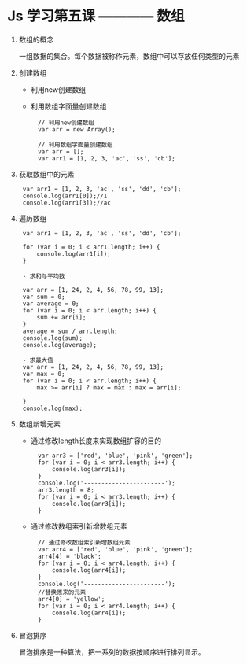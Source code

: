 # Js 学习第五课 ———— 数组

1. 数组的概念

    一组数据的集合。每个数据被称作元素，数组中可以存放任何类型的元素

2. 创建数组

    - 利用new创建数组
    - 利用数组字面量创建数组

            // 利用new创建数组
            var arr = new Array();

            // 利用数组字面量创建数组
            var arr = [];
            var arr1 = [1, 2, 3, 'ac', 'ss', 'cb'];

3. 获取数组中的元素

        var arr1 = [1, 2, 3, 'ac', 'ss', 'dd', 'cb'];
        console.log(arr1[0]);//1
        console.log(arr1[3]);//ac

4. 遍历数组

        var arr1 = [1, 2, 3, 'ac', 'ss', 'dd', 'cb'];

        for (var i = 0; i < arr1.length; i++) {
            console.log(arr1[i]);
        }

        - 求和与平均数

        var arr = [1, 24, 2, 4, 56, 78, 99, 13];
        var sum = 0;
        var average = 0;
        for (var i = 0; i < arr.length; i++) {
            sum += arr[i];
        }
        average = sum / arr.length;
        console.log(sum);
        console.log(average);

        - 求最大值
        var arr = [1, 24, 2, 4, 56, 78, 99, 13];
        var max = 0;
        for (var i = 0; i < arr.length; i++) {
            max >= arr[i] ? max = max : max = arr[i];

        }
        console.log(max);

5. 数组新增元素

    - 通过修改length长度来实现数组扩容的目的

            var arr3 = ['red', 'blue', 'pink', 'green'];
            for (var i = 0; i < arr3.length; i++) {
                console.log(arr3[i]);
            }
            console.log('-----------------------');
            arr3.length = 8;
            for (var i = 0; i < arr3.length; i++) {
                console.log(arr3[i]);
            }
        
    - 通过修改数组索引新增数组元素

            // 通过修改数组索引新增数组元素
            var arr4 = ['red', 'blue', 'pink', 'green'];
            arr4[4] = 'black';
            for (var i = 0; i < arr4.length; i++) {
                console.log(arr4[i]);
            }
            console.log('-----------------------');
            //替换原来的元素
            arr4[0] = 'yellow';
            for (var i = 0; i < arr4.length; i++) {
                console.log(arr4[i]);
            }

6. 冒泡排序

    冒泡排序是一种算法，把一系列的数据按顺序进行排列显示。
    



